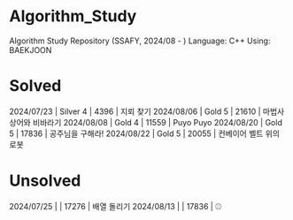 # Algorithm_Study
Algorithm Study Repository (SSAFY, 2024/08 - )
Language: C++
Using: BAEKJOON

# Solved
2024/07/23 | Silver 4 | 4396 | 지뢰 찾기
2024/08/06 | Gold 5 | 21610 | 마법사 상어와 비바라기
2024/08/08 | Gold 4 | 11559 | Puyo Puyo
2024/08/20 | Gold 5 | 17836 | 공주님을 구해라!
2024/08/22 | Gold 5 | 20055 | 컨베이어 벨트 위의 로봇

# Unsolved
2024/07/25 | | 17276 | 배열 돌리기
2024/08/13 | | 17836 | ⚾
